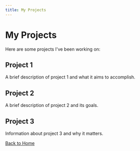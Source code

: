 ```yaml
---
title: My Projects
---
```


# My Projects

Here are some projects I've been working on:

## Project 1
A brief description of project 1 and what it aims to accomplish.

## Project 2
A brief description of project 2 and its goals.

## Project 3
Information about project 3 and why it matters.

[Back to Home](../index.md) 
